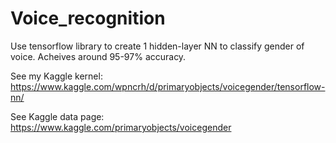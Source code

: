 # Voice_recognition

Use tensorflow library to create 1 hidden-layer NN to classify gender of voice. Acheives around 95-97% accuracy. 

See my Kaggle kernel: https://www.kaggle.com/wpncrh/d/primaryobjects/voicegender/tensorflow-nn/

See Kaggle data page: https://www.kaggle.com/primaryobjects/voicegender
